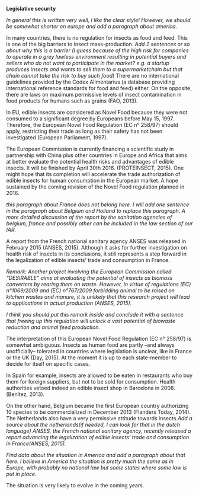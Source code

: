 **Legislative security**

*In general this is written very well, I like the clear style! However, we should be somewhat shorter on europe and add a paragraph about america.*

In many countries, there is no regulation for insects as food and feed. This is one of the big barriers to insect mass-production. *Add 2 sentences or so about why this is a barrier (I guess because of the high risk for companies to operate in a grey lawless environment resulting in potential buyers and sellers who do not want to participate in the market? e.g. a startup produces insects and wants to sell them to a supermarketchain but that chain cannot take the risk to buy such food)* There are no international guidelines provided by the Codex Alimentarius (a database providing international reference standards for food and feed) either. On the opposite, there are laws on maximum permissive levels of insect contamination in food products for humans such as grains (FAO, 2013).

In EU, edible insects are considered as Novel Food because they were not consumed to a significant degree by Europeans before May 15, 1997. Therefore, the European Novel Food Regulation (EC n° 258/97) should apply, restricting their trade as long as their safety has not been investigated (European Parliament, 1997).

The European Commission is currently financing a scientific study in partnership with China plus other countries in Europe and Africa that aims at better evaluate the potential health risks and advantages of edible insects. It will be finished by April 30th 2016. (PROTEINSECT, 2015). One might hope that its completion will accelerate the trade authorization of edible insects for human consumption in the European market. A hope sustained by the coming revision of the Novel Food regulation planned in 2016.

*this paragraph about France does not belong here. I will add one sentence in the paragraph about Belgium and Holland to replace this paragraph. A more detailed discussion of the report by the sanitation agencies of belgium, france and possibly other can be included in the law section of our IAR.*

A report from the French national sanitary agency ANSES was released in February 2015 (ANSES, 2015). Although it asks for further investigation on health risk of insects in its conclusions, it still represents a step forward in the legalization of edible insects’ trade and consumption in France.

*Remark: Another project involving the European Commission called “DESIRABLE” aims at evaluating the potential of insects as biomass converters by rearing them on waste. However, in virtue of regulations (EC) n°1069/2009 and (EC) n°767/2009 forbidding animal to be raised on kitchen wastes and manure, it is unlikely that this research project will lead to applications in actual production (ANSES, 2015).*

*I think you should put this remark inside and conclude it with a sentence that freeing up this regulation will unlock a vast potential of biowaste reduction and animal feed production.*

The interpretation of this European Novel Food Regulation (EC n° 258/97) is somewhat ambiguous. Insects as human food are partly –and always unofficially– tolerated in countries where legislation is unclear, like in France or the UK (Day, 2015). At the moment it is up to each state-member to decide for itself on specific cases.

In Spain for example, insects are allowed to be eaten in restaurants who buy them for foreign suppliers, but not to be sold for consumption. Health authorities vetoed indeed an edible insect shop in Barcelona in 2008. (Benítez, 2013).

On the other hand, Belgium became the first European country authorizing 10 species to be commercialized in December 2013 (Flanders Today, 2014). The Netherlands also have a very permissive attitude towards insects.*Add a source about the netherlands(if needed, I can look for that in the dutch language) ANSES, the French national sanitary agency, recently released a report advancing the legalization of edible insects’ trade and consumption in France(ANSES, 2015).*

*Find data about the situation in America and add a paragraph about that here. I believe in America the situation is pretty much the same as in Europe, with probably no national law but some states where some law is put in place.*

The situation is very likely to evolve in the coming years.
